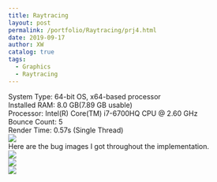 ```yaml
---
title: Raytracing
layout: post
permalink: /portfolio/Raytracing/prj4.html
date: 2019-09-17
author: XW
catalog: true
tags:
  - Graphics
  - Raytracing
---
```


<div>System Type: 64-bit OS, x64-based processor</div>
<div>Installed RAM: 8.0 GB(7.89 GB usable)</div>
<div>Processor: Intel(R) Core(TM) i7-6700HQ CPU @ 2.60 GHz</div>
<div>Bounce Count: 5</div>
<div>Render Time: 0.57s (Single Thread)</div>
<div>
    <img src="{{site.url}}/portfolio/Raytracing/prj4.png" class="post-image" />
</div>
Here are the bug images I got throughout the implementation.
</div>

<div>
    <img src="{{site.url}}/portfolio/Raytracing/prj4_bug1.png" class="post-image" />
</div>
<div>
    <img src="{{site.url}}/portfolio/Raytracing/prj4_bug2.png" class="post-image" />
</div>
<div>
    <img src="{{site.url}}/portfolio/Raytracing/prj4_bug3.png" class="post-image" />
</div>
